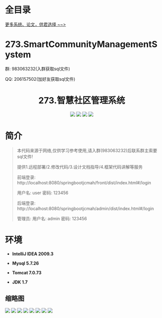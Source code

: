 # 全目录

[更多系统、论文，供君选择 ~~>](https://www.bitwise.net.cn)

# 273.SmartCommunityManagementSystem

<p>群: 983063232(入群获取sql文件)</p>
<p>QQ: 206157502(加好友获取sql文件)</p>

<p><h1 align="center">273.智慧社区管理系统</h1></p>


<p align="center">
	<img src="https://img.shields.io/badge/jdk-1.7-orange.svg"/>
    <img src="https://img.shields.io/badge/springboot-3.x-lightgrey.svg"/>
    <img src="https://img.shields.io/badge/vue-3.x-blue.svg"/>
    <img src="https://img.shields.io/badge/mybatis-5.x-yellow.svg"/>
</p>

# 简介


> 本代码来源于网络,仅供学习参考使用,请入群(983063232)后联系群主索要sql文件!
>
> 提供1.远程部署/2.修改代码/3.设计文档指导/4.框架代码讲解等服务
> 
> 前端登录: http://localhost:8080/springbootjcmah/front/dist/index.html#/login
> 
> 用户名: user  密码: 123456
>
> 后端登录: http://localhost:8080/springbootjcmah/admin/dist/index.html#/login
>
> 管理员: 用户名: admin  密码: 123456
>



# 环境

- <b>IntelliJ IDEA 2009.3</b>

- <b>Mysql 5.7.26</b>

- <b>Tomcat 7.0.73</b>

- <b>JDK 1.7</b>




## 缩略图

![](https://bitwise.oss-cn-heyuan.aliyuncs.com/2024/9/10/1619af83-9d15-4923-a2cf-8c1b9d68b0d3.png)
![](https://bitwise.oss-cn-heyuan.aliyuncs.com/2024/9/10/4e54cc7e-2ea1-4a71-ae11-ad542aee8c62.png)
![](https://bitwise.oss-cn-heyuan.aliyuncs.com/2024/9/10/596605e3-7968-4e92-977e-eb67886cbd80.png)
![](https://bitwise.oss-cn-heyuan.aliyuncs.com/2024/9/10/fbd8a144-ff3f-496a-90c6-ce4abfa496b8.png)
![](https://bitwise.oss-cn-heyuan.aliyuncs.com/2024/9/10/6637659c-bc86-4f00-abc2-a555d1c8f693.png)
![](https://bitwise.oss-cn-heyuan.aliyuncs.com/2024/9/10/689f5ac3-f840-4574-8a6b-69764b034260.png)
![](https://bitwise.oss-cn-heyuan.aliyuncs.com/2024/9/10/267ec528-2cf8-47b2-978a-fa2200a7e17e.png)
![](https://bitwise.oss-cn-heyuan.aliyuncs.com/2024/9/10/8156829e-7c04-44e9-89e4-b00fded1c1ec.png)




